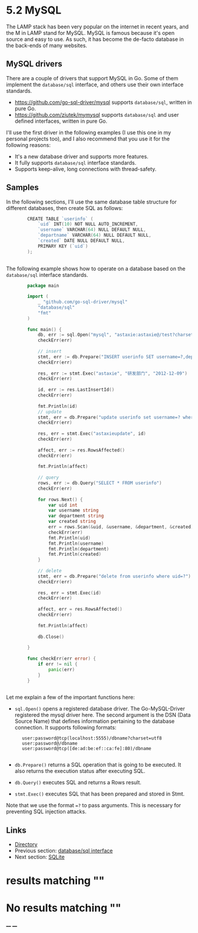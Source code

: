 
# 5.2 MySQL

The LAMP stack has been very popular on the internet in recent years, and the M in LAMP stand for MySQL. MySQL is famous because it's open source and easy to use. As such, it has become the de-facto database in the back-ends of many websites.

## MySQL drivers

There are a couple of drivers that support MySQL in Go. Some of them implement the `database/sql` interface, and others use their own interface standards.

  * <https://github.com/go-sql-driver/mysql> supports `database/sql`, written in pure Go.
  * <https://github.com/ziutek/mymysql> supports `database/sql` and user defined interfaces, written in pure Go.



I'll use the first driver in the following examples (I use this one in my personal projects too), and I also recommend that you use it for the following reasons:

  * It's a new database driver and supports more features.
  * It fully supports `database/sql` interface standards.
  * Supports keep-alive, long connections with thread-safety.



## Samples

In the following sections, I'll use the same database table structure for different databases, then create SQL as follows:

```go
        CREATE TABLE `userinfo` (
            `uid` INT(10) NOT NULL AUTO_INCREMENT,
            `username` VARCHAR(64) NULL DEFAULT NULL,
            `departname` VARCHAR(64) NULL DEFAULT NULL,
            `created` DATE NULL DEFAULT NULL,
            PRIMARY KEY (`uid`)
        );
    
```

The following example shows how to operate on a database based on the `database/sql` interface standards.

```go
        package main
    
        import (
            _ "github.com/go-sql-driver/mysql"
            "database/sql"
            "fmt"
        )
    
        func main() {
            db, err := sql.Open("mysql", "astaxie:astaxie@/test?charset=utf8")
            checkErr(err)
    
            // insert
            stmt, err := db.Prepare("INSERT userinfo SET username=?,departname=?,created=?")
            checkErr(err)
    
            res, err := stmt.Exec("astaxie", "研发部门", "2012-12-09")
            checkErr(err)
    
            id, err := res.LastInsertId()
            checkErr(err)
    
            fmt.Println(id)
            // update
            stmt, err = db.Prepare("update userinfo set username=? where uid=?")
            checkErr(err)
    
            res, err = stmt.Exec("astaxieupdate", id)
            checkErr(err)
    
            affect, err := res.RowsAffected()
            checkErr(err)
    
            fmt.Println(affect)
    
            // query
            rows, err := db.Query("SELECT * FROM userinfo")
            checkErr(err)
    
            for rows.Next() {
                var uid int
                var username string
                var department string
                var created string
                err = rows.Scan(&uid, &username, &department, &created)
                checkErr(err)
                fmt.Println(uid)
                fmt.Println(username)
                fmt.Println(department)
                fmt.Println(created)
            }
    
            // delete
            stmt, err = db.Prepare("delete from userinfo where uid=?")
            checkErr(err)
    
            res, err = stmt.Exec(id)
            checkErr(err)
    
            affect, err = res.RowsAffected()
            checkErr(err)
    
            fmt.Println(affect)
    
            db.Close()
    
        }
    
        func checkErr(err error) {
            if err != nil {
                panic(err)
            }
        }
    
```

Let me explain a few of the important functions here:

  * `sql.Open()` opens a registered database driver. The Go-MySQL-Driver registered the mysql driver here. The second argument is the DSN (Data Source Name) that defines information pertaining to the database connection. It supports following formats:
```       user@unix(/path/to/socket)/dbname?charset=utf8
      user:password@tcp(localhost:5555)/dbname?charset=utf8
      user:password@/dbname
      user:password@tcp([de:ad:be:ef::ca:fe]:80)/dbname
    
```

  * `db.Prepare()` returns a SQL operation that is going to be executed. It also returns the execution status after executing SQL.

  * `db.Query()` executes SQL and returns a Rows result.
  * `stmt.Exec()` executes SQL that has been prepared and stored in Stmt.



Note that we use the format `=?` to pass arguments. This is necessary for preventing SQL injection attacks.

## Links

  * [Directory](preface.md)
  * Previous section: [database/sql interface](05.1.md)
  * Next section: [SQLite](05.3.md)

# results matching ""




# No results matching ""

[ __](05.1.md) [ __](05.3.md)
